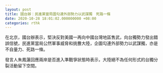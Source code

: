 ```yaml
---
layout: post
title: 國台辦：民進黨當局圖勾連外部勢力以武謀獨　死路一條
date: 2020-10-28 18:01:02.000000000 +08:00
categories: rthk
---
```


在北京，國台辦表示，堅決反對美國一再向中國台灣地區售武，向台獨勢力發出錯誤信號，民進黨當局公然軍事威脅和挑釁大陸，企圖勾連外部勢力以武謀獨，亦是不自量力、死路一條。

發言人朱鳳蓮回應兩岸是否進入準戰爭狀態時表示，大陸絕不為任何形式的台獨分裂活動留下空間。

